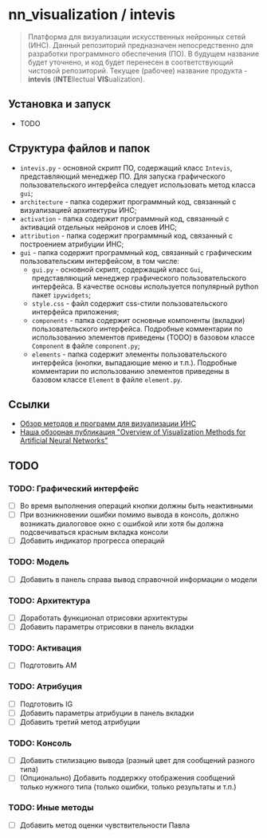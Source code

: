 # nn_visualization / intevis

> Платформа для визуализации искусственных нейронных сетей (ИНС). Данный репозиторий предназначен непосредственно для разработки программного обеспечения (ПО). В будущем название будет уточнено, и код будет перенесен в соответствующий чистовой репозиторий. Текущее (рабочее) название продукта - **intevis** (**INTE**llectual **VIS**ualization).


## Установка и запуск

- TODO


## Структура файлов и папок

- `intevis.py` - основной скрипт ПО, содержащий класс `Intevis`, представляющий менеджер ПО. Для запуска графического пользовательского интерфейса следует использовать метод класса `gui`;
- `architecture` - папка содержит программный код, связанный c визуализацией архитектуры ИНС;
- `activation` - папка содержит программный код, связанный с активаций отдельных нейронов и слоев ИНС;
- `attribution` - папка содержит программный код, связанный с построением атрибуции ИНС;
- `gui` - папка содержит программный код, связанный с графическим пользовательским интерфейсом, в том числе:
  - `gui.py` - основной скрипт, содержащий класс `Gui`, представляющий менеджер графического пользовательского интерфейса. В качестве основы используется популярный python пакет `ipywidgets`;
  - `style.css` - файл содержит css-стили пользовательского интерфейса приложения;
  - `components` - папка содержит основные компоненты (вкладки) пользовательского интерфейса. Подробные комментарии по использованию элементов приведены (TODO) в базовом классе `Component` в файле `component.py`;
  - `elements` - папка содержит элементы пользовательского интерфейса (кнопки, выпадающие меню и т.п.). Подробные комментарии по использованию элементов приведены в базовом классе `Element` в файле `element.py`.


## Ссылки

- [Обзор методов и программ для визуализации ИНС](https://docs.google.com/spreadsheets/d/1HZTYd0SyoVlbXnfCxUmTdv6-HaOXMsOmqVyKSTvdUjo/edit?usp=sharing)
- [Наша обзорная публикация "Overview of Visualization Methods for Artificial Neural Networks"](https://link.springer.com/article/10.1134/S0965542521050134)


## TODO

### TODO: Графический интерфейс

- [ ] Во время выполнения операций кнопки должны быть неактивными
- [ ] При возникновении ошибки помимо вывода в консоль, должно возникать диалоговое окно с ошибкой или хотя бы должна подсвечиваться красным вкладка консоли
- [ ] Добавить индикатор прогресса операций

### TODO: Модель

- [ ] Добавить в панель справа вывод справочной информации о модели

### TODO: Архитектура

- [ ] Доработать функционал отрисовки архитектуры
- [ ] Добавить параметры отрисовки в панель вкладки

### TODO: Активация

- [ ] Подготовить AM

### TODO: Атрибуция

- [ ] Подготовить IG
- [ ] Добавить параметры атрибуции в панель вкладки
- [ ] Добавить третий метод атрибуции

### TODO: Консоль

- [ ] Добавить стилизацию вывода (разный цвет для сообщений разного типа)
- [ ] (Опционально) Добавить поддержку отображения сообщений только нужного типа (только ошибки, только результаты и т.п.)

### TODO: Иные методы

- [ ] Добавить метод оценки чувствительности Павла
